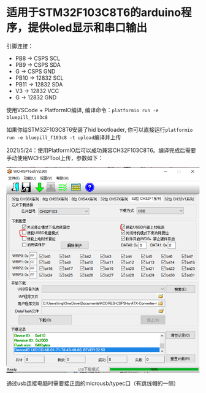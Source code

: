 # 适用于STM32F103C8T6的arduino程序，提供oled显示和串口输出

引脚连接：

 *   PB8  -> CSPS SCL
 *   PB9  -> CSPS SDA
 *   G    -> CSPS GND
 *   PB10 -> 12832 SCL
 *   PB11 -> 12832 SDA
 *   V3   -> 12832 VCC
 *   G    -> 12832 GND

使用VSCode + PlatformIO编译, 编译命令：`platformio run -e bluepill_f103c8`

如果你给STM32F103C8T6安装了hid bootloader, 你可以直接运行`platformio run -e bluepill_f103c8 -t upload`编译并上传

2021/5/24：使用PlatformIO后可以成功兼容CH32F103C8T6。编译完成后需要手动使用WCHISPTool上传，参数如下：

![ch32_upload_settings](ch32_upload_settings.png)

通过usb连接电脑时需要接正面的microusb/typec口（有跳线帽的一侧）